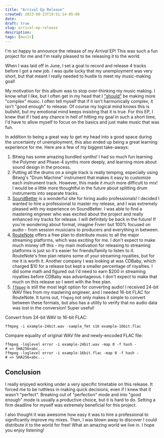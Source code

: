 ```yaml
---
title: "Arrival Ep Release"
created: 2023-08-23T19:51:14-05:00
date:
draft: true
slug: arrival-ep-release
description:
tags: [music]
---
```


I'm so happy to announce the release of my _Arrival_ EP! This was such a fun project for me and I'm really pleased to be releasing it to the world.

When I was laid off in June, I set a goal to record and release 4 tracks before I got a new job. I was quite lucky that my unemployment was very short, but that meant I really needed to hustle to meet my music-making goal!

My motivation for this album was to stop over-thinking my music making. I know what I like, but I often get in my head that I ["should"](/should-is-the-worst-word/) be making more "complex" music. I often tell myself that if it isn't harmonically complex, it isn't "good enough" to release. Of course my logical mind knows this is bullshit, but my emotional mind keeps insisting that it is true. For this EP, I knew that if I had any chance in hell of hitting my goal in such a short time, I'd have to allow myself to focus on the basics and just make music that was fun.

In addition to being a great way to get my head into a good space during the uncertainty of unemployment, this also ended up being a great learning experience for me. Here are a few of my biggest take-aways:

1. Bitwig has some amazing bundled synths! I had so much fun learning the Polymer and Phase-4 synths more deeply, and learning more about sound design in the process.
2. Putting all the drums on a single track is really temping, especially using Bitwig's "Drum Machine" instrument that makes it easy to customize each instrument track. However, this made it much more difficult to mix! I would be a little more thoughtful in the future about splitting drum instruments into separate tracks.
3. [SoundBetter](https://soundbetter.com) is a wonderful site for hiring audio professionals! I decided I wanted to hire a professional to master my release, and I was extremely pleased with my experience on SoundBetter. I was able to find a mastering engineer who was excited about the project and really enhanced my tracks for release. I will definitely be back in the future! If you're wondering about format, imagine Fiverr but 100% focused on audio - from session musicians to producers and everything in between.
4. [RouteNote](https://www.routenote.com) offers a free plan to distribute music to all the major streaming platforms, which was exciting for me. I don't expect to make much money off this - my main motivation for releasing to streaming platforms is just so it's easier for friends/family to listen to it. RouteNote's free plan retains some of your streaming royalties, but for me it is worth it. Another company I was looking at was CDBaby, which charged $10 for a release but kept a smaller percentage of royalties. I did some math and figured out I'd need to earn $200 in streaming royalties before CDBaby was advantageous. I don't expect to make that much on this release so I went with the free plan.
5. [`ffmpeg`](https://ffmpeg.org/) is still the most legit option for converting audio! I received 24-bit WAV files from my mastering engineer, and I needed 16-bit FLAC for RouteNote. It turns out, `ffmpeg` not only makes it simple to convert between these formats, but also has a utility to verify that no audio data was lost in the conversion! Super useful!

Convert from 24-bit WAV to 16-bit FLAC:

```shell
ffmpeg -i example-24bit.wav -sample_fmt s16 example-16bit.flac
```

Compare equality of original WAV file and newly-encoded FLAC file:

```shell
ffmpeg -loglevel error -i example-24bit.wav -map 0 -f hash -
# => SHA256=abc...
ffmpeg -loglevel error -i example-16bit.flac -map 0 -f hash -
# => SHA256=abc...
```

## Conclusion

I really enjoyed working under a very specific timetable on this release. It forced me to be ruthless in making quick decisions, even if I knew that it wasn't "perfect". Breaking out of "perfection" mode and into "good enough" mode is usually a productive choice, but it is hard to do. Setting a firm deadline for myself was extremely beneficial for this project.

I also thought it was awesome how easy it was to hire a professional to significantly improve my mixes. Then, I was blown away to discover I could distribute it to the world for free! What an amazing world we live in. I hope you enjoy listening!
